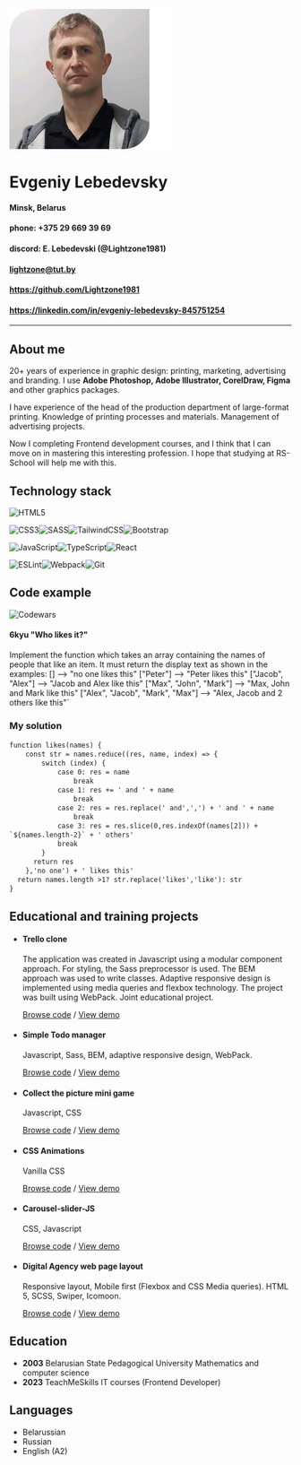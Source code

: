 ![Avatar](./lightzone-avatar.png)
# Evgeniy Lebedevsky
#### Minsk, Belarus
#### phone: +375 29 669 39 69
#### discord: E. Lebedevski (@Lightzone1981)
#### lightzone@tut.by
#### <https://github.com/Lightzone1981>
#### <https://linkedin.com/in/evgeniy-lebedevsky-845751254>
---
## About me
20+ years of experience in graphic design: printing, marketing, advertising and branding. I use **Adobe Photoshop, Adobe Illustrator, CorelDraw, Figma** and other graphics packages.

I have experience of the head of the production department of large-format printing. Knowledge of printing processes and materials. Management of advertising projects.

Now I completing Frontend development courses, and I think that I can move on in mastering this interesting profession. I hope that studying at RS-School will help me with this.

## Technology stack
![HTML5](https://img.shields.io/badge/html5-%23E34F26.svg?style=for-the-badge&logo=html5&logoColor=white)

![CSS3](https://img.shields.io/badge/css3-%231572B6.svg?style=for-the-badge&logo=css3&logoColor=white)![SASS](https://img.shields.io/badge/SASS-hotpink.svg?style=for-the-badge&logo=SASS&logoColor=white)![TailwindCSS](https://img.shields.io/badge/tailwindcss-%2338B2AC.svg?style=for-the-badge&logo=tailwind-css&logoColor=white)![Bootstrap](https://img.shields.io/badge/bootstrap-%23563D7C.svg?style=for-the-badge&logo=bootstrap&logoColor=white)

![JavaScript](https://img.shields.io/badge/javascript-%23323330.svg?style=for-the-badge&logo=javascript&logoColor=%23F7DF1E)![TypeScript](https://img.shields.io/badge/typescript-%23007ACC.svg?style=for-the-badge&logo=typescript&logoColor=white)![React](https://img.shields.io/badge/react-%2320232a.svg?style=for-the-badge&logo=react&logoColor=%2361DAFB)

![ESLint](https://img.shields.io/badge/ESLint-4B3263?style=for-the-badge&logo=eslint&logoColor=white)![Webpack](https://img.shields.io/badge/webpack-%238DD6F9.svg?style=for-the-badge&logo=webpack&logoColor=black)![Git](https://img.shields.io/badge/git-%23F05033.svg?style=for-the-badge&logo=git&logoColor=white)

## Code example
![Codewars](https://img.shields.io/badge/Codewars-B1361E?style=for-the-badge&logo=codewars&logoColor=grey) 
#### 6kyu "Who likes it?"

Implement the function which takes an array containing the names of people that like an item. It must return the display text as shown in the examples:
[]                                -->  "no one likes this"
["Peter"]                         -->  "Peter likes this"
["Jacob", "Alex"]                 -->  "Jacob and Alex like this"
["Max", "John", "Mark"]           -->  "Max, John and Mark like this"
["Alex", "Jacob", "Mark", "Max"]  -->  "Alex, Jacob and 2 others like this"`

### My solution
```
function likes(names) {
	const str = names.reduce((res, name, index) => {
		switch (index) {
			case 0: res = name
				break
			case 1: res += ' and ' + name
				break
			case 2: res = res.replace(' and',',') + ' and ' + name
				break
			case 3: res = res.slice(0,res.indexOf(names[2])) + `${names.length-2}` + ' others'
			break
		}
	  return res
	},'no one') + ' likes this'
  return names.length >1? str.replace('likes','like'): str
}
```

## Educational and training projects

* #### Trello clone 
  The application was created in Javascript using a modular component approach. For styling, the Sass preprocessor is used. The BEM approach was used to write classes. Adaptive responsive design is implemented using media queries and flexbox technology. The project was built using WebPack. Joint educational project.
  
  [Browse code](https://github.com/Lightzone1981/Trello-project) / [View demo](https://lightzone1981.github.io/Trello-project/)

* #### Simple Todo manager
  Javascript, Sass, BEM, adaptive responsive design, WebPack.

  [Browse code](https://github.com/Lightzone1981/Todo-manager-JS) / [View demo](https://lightzone1981.github.io/Todo-manager-JS/)

* #### Collect the picture mini game
  Javascript, CSS

  [Browse code](https://github.com/Lightzone1981/collect-picture-2D-game) / [View demo](https://lightzone1981.github.io/collect-picture-2D-game/)
  
* #### CSS Animations
  Vanilla CSS

  [Browse code](https://github.com/Lightzone1981/animations-training) / [View demo](https://lightzone1981.github.io/animations-training/)
  
* #### Carousel-slider-JS
  CSS, Javascript

  [Browse code](https://github.com/Lightzone1981/Carousel-slider-JS) / [View demo](https://lightzone1981.github.io/Carousel-slider-JS/)

* #### Digital Agency web page layout
  Responsive layout, Mobile first (Flexbox and CSS Media queries). HTML 5, SCSS, Swiper, Icomoon.

  [Browse code](https://github.com/Lightzone1981/dalio) / [View demo](https://lightzone1981.github.io/dalio/public/)

## Education
* **2003** Belarusian State Pedagogical University 
Mathematics and computer science
* **2023** TeachMeSkills IT courses (Frontend Developer)
  
## Languages
+ Belarussian
+ Russian
+ English (A2)